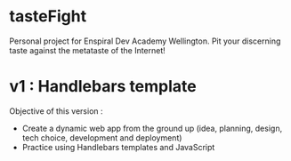 # tasteFight
Personal project for Enspiral Dev Academy Wellington. Pit your discerning taste against the metataste of the Internet! 

# v1 : Handlebars template
Objective of this version :
* Create a dynamic web app from the ground up (idea, planning, design, tech choice, development and deployment)
* Practice using Handlebars templates and JavaScript
